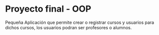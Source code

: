 # Proyecto final - OOP

Pequeña Aplicación que permite crear o registrar cursos y usuarios para dichos cursos, los usuarios podran ser profesores o alumnos.

<!-- // Abstracción
// Objetos
// Atributos - cualidades del objeto
// Métodos - funciones o capacidades de los objetos

// Funcion constructora (molde para objetos)
// Clases - Moldes - Metodos, atributos y métodos
// Método constructor - Siempre tienen un return 
// Getters and setters - acceder a la información y editar los atributos del objeto

// Herencia - capacidad que tienen las clases de extenderse
// super()

// Ejercicio Práctico
// Realizar una app que permita registrar Curso y usuarios para dichos cursos. Los usuarios pueden ser de tipo Alumno (Quienes se inscribiran a uno o más cursos) y los profesores (Que dictarán uno o más cursos). -->